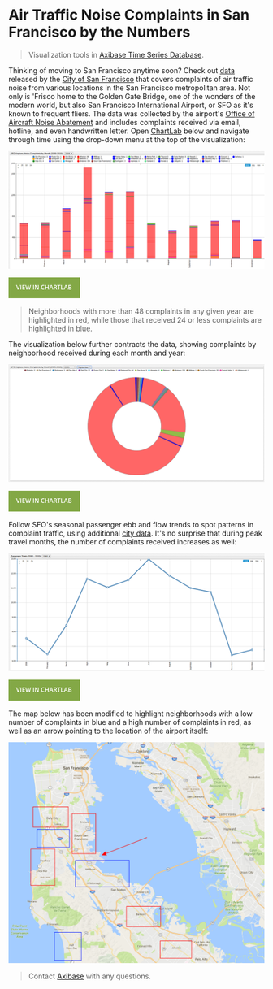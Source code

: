 Air Traffic Noise Complaints in San Francisco by the Numbers
==

> Visualization tools in [Axibase Time Series Database](https://axibase.com/products/axibase-time-series-database/).

Thinking of moving to San Francisco anytime soon? Check out [data](https://github.com/axibase/open-data-catalog/blob/master/datasets/q3xd-hfi8.md)
released by the [City of San Francisco](https://catalog.data.gov/organization/city-of-san-francisco) that covers
complaints of air traffic noise from various locations in the San Francisco metropolitan area. Not only
is 'Frisco home to the Golden Gate Bridge, one of the wonders of the modern world, but also San
Francisco International Airport, or SFO as it's known to frequent fliers. The data was collected by
the airport's [Office of Aircraft Noise Abatement](https://www.flysfo.com/community/noise-abatement) and includes
complaints received via email, hotline, and even handwritten letter. Open [ChartLab](https://apps.axibase.com/chartlab) below and navigate through time
using the drop-down menu at the top of the visualization:

![](Images/SFO1.png)

[![View in ChartLab](Images/button.png)](https://apps.axibase.com/chartlab/d8b696da/6/#fullscreen)

> Neighborhoods with more than 48 complaints in any given year are highlighted in red, while
those that received 24 or less complaints are highlighted in blue.

The visualization below further contracts the data, showing complaints by neighborhood received during each month and year:

![](Images/SFO4.png)

[![View in ChartLab](Images/button.png)](https://apps.axibase.com/chartlab/d8b696da/#fullscreen)

Follow SFO's seasonal passenger ebb and flow trends to spot patterns in complaint traffic, using additional [city data](https://github.com/axibase/open-data-catalog/blob/master/datasets/rkru-6vcg.md). It's no
surprise that during peak travel months, the number of complaints received increases as well:

![](Images/SFO2.png)

[![View in ChartLab](Images/button.png)](https://apps.axibase.com/chartlab/d8b696da/3/#fullscreen)

The map below has been modified to highlight neighborhoods with a low number of complaints in blue and a
high number of complaints in red, as well as an arrow pointing to the location of the airport itself:

![](Images/SFO7.png)

> Contact [Axibase](https://axibase.com/feedback/) with any questions.
